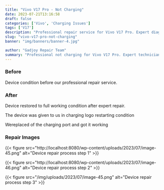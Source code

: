 ```yaml
---
title: "Vivo V17 Pro - Not Charging"
date: 2023-07-21T13:16:58
draft: false
categories: ['Vivo', 'Charging Issues']
tags: ['V17']
description: "Professional repair service for Vivo V17 Pro. Expert diagnosis and quality repairs in Bangalore."
slug: "vivo-v17-pro-not-charging"
banner: "img/banners/banner-4.jpg"

author: "Gadjoy Repair Team"
summary: "Professional not charging for Vivo V17 Pro. Expert technicians, quality parts, warranty included."
---
```


### Before

Device condition before our professional repair service.

### After

Device restored to full working condition after expert repair.

The device was given to us in charging logo restarting condition

Wereplaced of the charging port and got it working

### Repair Images

{{< figure src="http://localhost:8080/wp-content/uploads/2023/07/image-45.png" alt="Device repair process step 1" >}}

{{< figure src="http://localhost:8080/wp-content/uploads/2023/07/image-46.png" alt="Device repair process step 2" >}}

{{< figure src="/img/uploads/2023/07/image-45.png" alt="Device repair process step 3" >}}

